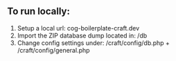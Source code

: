 To run locally:
-----------------------------------------------------------------
1. Setup a local url: cog-boilerplate-craft.dev
2. Import the ZIP database dump located in: /db
3. Change config settings under: /craft/config/db.php + /craft/config/general.php
